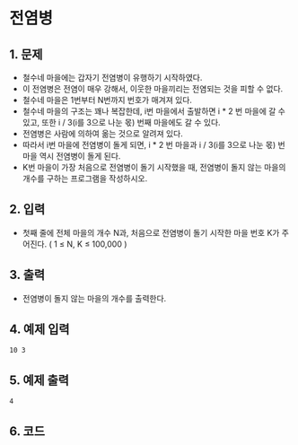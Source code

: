 # 전염병

## 1. 문제
- 철수네 마을에는 갑자기 전염병이 유행하기 시작하였다.
- 이 전염병은 전염이 매우 강해서, 이웃한 마을끼리는 전염되는 것을 피할 수 없다.
- 철수네 마을은 1번부터 N번까지 번호가 매겨져 있다.
- 철수네 마을의 구조는 꽤나 복잡한데, i번 마을에서 출발하면 i * 2 번 마을에 갈 수 있고, 또한 i / 3(i를 3으로 나눈 몫) 번째 마을에도 갈 수 있다.
- 전염병은 사람에 의하여 옮는 것으로 알려져 있다.
- 따라서 i번 마을에 전염병이 돌게 되면, i * 2 번 마을과 i / 3(i를 3으로 나눈 몫) 번 마을 역시 전염병이 돌게 된다.
- K번 마을이 가장 처음으로 전염병이 돌기 시작했을 때, 전염병이 돌지 않는 마을의 개수를 구하는 프로그램을 작성하시오.

## 2. 입력

- 첫째 줄에 전체 마을의 개수 N과, 처음으로 전염병이 돌기 시작한 마을 번호 K가 주어진다. ( 1 ≤ N, K ≤ 100,000 ) 

## 3. 출력
- 전염병이 돌지 않는 마을의 개수를 출력한다.

## 4. 예제 입력
```
10 3
```

## 5. 예제 출력
```
4
```

## 6. 코드

```c++

```
